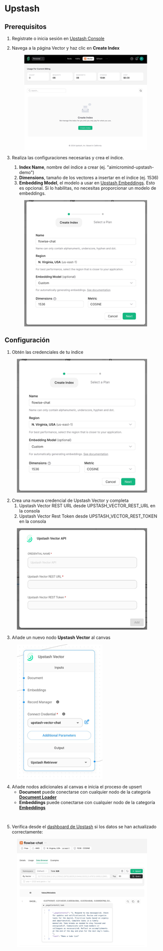 # Upstash

## Prerequisitos

1. Regístrate o inicia sesión en [Upstash Console](https://console.upstash.com)
2. Navega a la página Vector y haz clic en **Create Index**
   <figure><img src="../../../.gitbook/assets/upstash/list-index.jpeg" alt=""><figcaption></figcaption></figure>
3. Realiza las configuraciones necesarias y crea el índice.

   1. **Index Name**, nombre del índice a crear (ej. "aimicromind-upstash-demo")
   2. **Dimensions**, tamaño de los vectores a insertar en el índice (ej. 1536)
   3. **Embedding Model**, el modelo a usar en [Upstash Embeddings](https://upstash.com/docs/vector/features/embeddingmodels). Esto es opcional. Si lo habilitas, no necesitas proporcionar un modelo de embeddings.

   <figure><img src="../../../.gitbook/assets/upstash/create-index.jpeg" alt=""><figcaption></figcaption></figure>

## Configuración

1. Obtén las credenciales de tu índice

<figure><img src="../../../.gitbook/assets/upstash/env-variables.jpeg" alt=""><figcaption></figcaption></figure>

2. Crea una nueva credencial de Upstash Vector y completa
   1. Upstash Vector REST URL desde UPSTASH_VECTOR_REST_URL en la consola
   2. Upstash Vector Rest Token desde UPSTASH_VECTOR_REST_TOKEN en la consola

<figure><img src="../../../.gitbook/assets/upstash/credentials.jpeg" alt="" width="563"><figcaption></figcaption></figure>

3. Añade un nuevo nodo **Upstash Vector** al canvas

<figure><img src="../../../.gitbook/assets/upstash/upstash-node.jpeg" alt="" width="279"><figcaption></figcaption></figure>

4. Añade nodos adicionales al canvas e inicia el proceso de upsert
   - **Document** puede conectarse con cualquier nodo de la categoría [**Document Loader**](../document-loaders/)
   - **Embeddings** puede conectarse con cualquier nodo de la categoría [**Embeddings**](../embeddings/)

<figure><img src="../../../.gitbook/assets/upstash/aimicromind-design.jpeg" alt=""><figcaption></figcaption></figure>

5. Verifica desde el [dashboard de Upstash](https://console.upstash.com) si los datos se han actualizado correctamente:

<figure><img src="../../../.gitbook/assets/upstash/databrowser.jpeg" alt=""><figcaption></figcaption></figure>
